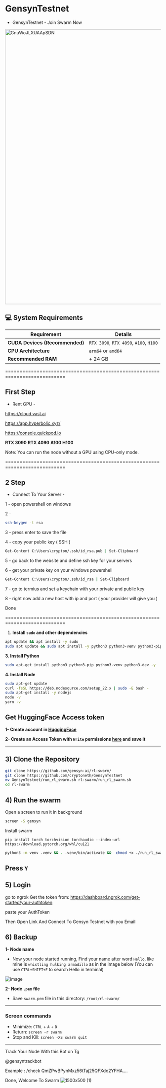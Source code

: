 # GensynTestnet

- GensynTestnet - Join Swarm Now

<img width="885" alt="GnuWoJLXUAApSDN" src="https://github.com/user-attachments/assets/4487f132-7fc0-4986-90cf-468da306b773" />

## 💻 System Requirements
 
 | Requirement                        | Details                                                                                      |
 |-------------------------------------|---------------------------------------------------------------------------------------------|
 | **CUDA Devices (Recommended)**      | `RTX 3090`, `RTX 4090`, `A100`, `H100`                                                      |
 | **CPU Architecture**                | `arm64` or `amd64`                                                                          |
 | **Recommended RAM**                 | + 24 GB                                                                                     |

===========================================================================

## First Step 
- Rent GPU -

https://cloud.vast.ai

https://app.hyperbolic.xyz/

https://console.quickpod.io

**RTX 3090** 
**RTX 4090** 
**A100** 
**H100** 

Note: You can run the node without a GPU using CPU-only mode.

===========================================================================

## 2 Step 

- Connect To Your Server -

1 - open powershell on windows

2 -  

```bash
ssh-keygen -t rsa 
```

3 - press enter to save the file 

4 - copy your public key ( SSH )

```bash
Get-Content C:\Users\crypton/.ssh/id_rsa.pub | Set-Clipboard
```

5 - go back to the website and define ssh key for your servers

6 - get your private key on your windows powershell 

```bash
Get-Content C:\Users\crypton/.ssh/id_rsa | Set-Clipboard 
```

7 - go to termius and set a keychain with your private and public key

8 - right now add a new host with ip and port ( your provider will give you )

Done 

===========================================================================


1. **Install `sudo` and other dependencies**
 ```bash
 apt update && apt install -y sudo 
sudo apt update && sudo apt install -y python3 python3-venv python3-pip curl wget screen git && curl -sS https://dl.yarnpkg.com/debian/pubkey.gpg | sudo apt-key add - && echo "deb https://dl.yarnpkg.com/debian/ stable main" | sudo tee /etc/apt/sources.list.d/yarn.list && sudo apt update && sudo apt install -y yarn
 ```

 **3. Install Python**
 ```bash
 sudo apt-get install python3 python3-pip python3-venv python3-dev -y
 ```
 
 **4. Install Node**

 ```bash
 sudo apt-get update
 curl -fsSL https://deb.nodesource.com/setup_22.x | sudo -E bash -
 sudo apt-get install -y nodejs
 node -v
 yarn -v
 ```


 ## Get HuggingFace Access token
 **1- Create account in [HuggingFace](https://huggingface.co/)**
 
 **2- Create an Access Token with `Write` permissions [here](https://huggingface.co/settings/tokens) and save it**
 
 ---
 
 ## 3) Clone the Repository

 ```bash
 git clone https://github.com/gensyn-ai/rl-swarm/
 git clone https://github.com/cryptoneth/GensynTestnet
 mv GensynTestnet/run_rl_swarm.sh rl-swarm/run_rl_swarm.sh
 cd rl-swarm
 ```

 ## 4) Run the swarm
 Open a screen to run it in background
 ```bash
 screen -S gensyn
 ```
 Install swarm

 ```
 pip install torch torchvision torchaudio --index-url https://download.pytorch.org/whl/cu121
 ```

 ```bash
python3 -m venv .venv && . .venv/bin/activate &&  chmod +x ./run_rl_swarm.sh && ./run_rl_swarm.sh
 ```
 Press `Y`
 ---

## 5) Login

go to ngrok
Get the token from: https://dashboard.ngrok.com/get-started/your-authtoken

paste your AuthToken

Then Open Link And Connect To Gensyn Testnet with you Email

## 6) Backup
 **1- Node name**
 * Now your node started running, Find your name after word `Hello`, like mine is `whistling hulking armadillo` as in the image below (You can use `CTRL+SHIFT+F` to search Hello in terminal)
 
 ![image](https://github.com/user-attachments/assets/a1abdb1a-aa11-407f-8e5b-abe7d0a6b0f3)
 
 **2- Node `.pem` file**
 * Save `swarm.pem` file in this directory: `/root/rl-swarm/`
 
 ---
 
 ### Screen commands
 * Minimize: `CTRL` + `A` + `D`
 * Return: `screen -r swarm`
 * Stop and Kill: `screen -XS swarm quit`

---

Track Your Node With this Bot on Tg

@gensyntrackbot

Example : /check QmZPwBPynMxz56tTaj25QFXdo2YFHA....

Done, Welcome To Swarm
![1500x500 (1)](https://github.com/user-attachments/assets/ef2be4d2-f1a5-4592-8173-05aadd91cdab)


